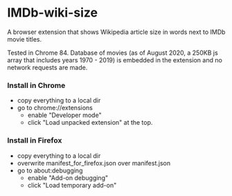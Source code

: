 # IMDb-wiki-size

A browser extension that shows Wikipedia article size in words next to IMDb movie titles.

Tested in Chrome 84. Database of movies (as of August 2020, a 250KB js array that includes
years 1970 - 2019) is embedded in the extension and no network requests are made.

### Install in Chrome
  - copy everything to a local dir
  - go to chrome://extensions
    - enable "Developer mode"
    - click "Load unpacked extension" at the top.

### Install in Firefox
  - copy everything to a local dir
  - overwrite manifest_for_firefox.json over manifest.json
  - go to about:debugging
    - enable "Add-on debugging"
    - click "Load temporary add-on"
